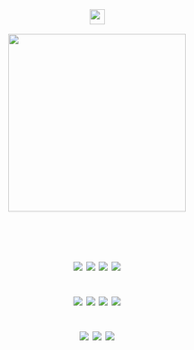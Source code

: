 <div align="center">
  <img height="27" src="https://pix.crd.co/assets/images/gallery22/00a303a1_original.png?v=52ef41fa"  />
</div>

<br clear="both">

<div align="center">
  <img height="316" src="https://media.discordapp.net/attachments/1180488050787233845/1221523541862908154/download_-_2024-03-24T181638.069-removebg-preview.png?ex=6612e373&is=66006e73&hm=ad279cedb6aac85b2792472a15c8c22d5867f9d3a29be9627b45d81432031942&=&format=webp&quality=lossless"  />
</div>

###

<div align="center">
  <img height="16" src="https://pix.crd.co/assets/images/gallery22/fb1d9823_original.gif?v=52ef41fa" 
  <img height="13" src="https://vermillion.drr.ac/assets/images/gallery01/9e3433a2.gif?v=7ca7602c"


###
# <p align="center"> ![](https://images-ext-1.discordapp.net/external/tECa2EmNmBpUTbDfcuK3wpjQoypSZnvKz2OMMksWP5s/%3Fv%3D6a50b904/https/supplies.ju.mp/assets/images/gallery01/5fb0f1c9_original.gif) ![](https://supplies.ju.mp/assets/images/gallery02/65cd445b_original.png?v=6a50b904) ![](https://collection.ju.mp/assets/images/gallery03/a75ff5a0_original.gif?v=0236594d) ![](https://images-wixmp-ed30a86b8c4ca887773594c2.wixmp.com/f/bc5b623f-e4cd-4d14-ba32-48a689824483/d1zj60s-740e8e6a-066b-4cbd-b1a8-c110c72ccfa6.gif?token=eyJ0eXAiOiJKV1QiLCJhbGciOiJIUzI1NiJ9.eyJzdWIiOiJ1cm46YXBwOjdlMGQxODg5ODIyNjQzNzNhNWYwZDQxNWVhMGQyNmUwIiwiaXNzIjoidXJuOmFwcDo3ZTBkMTg4OTgyMjY0MzczYTVmMGQ0MTVlYTBkMjZlMCIsIm9iaiI6W1t7InBhdGgiOiJcL2ZcL2JjNWI2MjNmLWU0Y2QtNGQxNC1iYTMyLTQ4YTY4OTgyNDQ4M1wvZDF6ajYwcy03NDBlOGU2YS0wNjZiLTRjYmQtYjFhOC1jMTEwYzcyY2NmYTYuZ2lmIn1dXSwiYXVkIjpbInVybjpzZXJ2aWNlOmZpbGUuZG93bmxvYWQiXX0.JxpQ0LmYhWNAQvBmrO37diVnS433Ieqda6dQRjw8L9k)<p align="center"> ![](https://y2k.neocities.org/stamps/tumblr_inline_pe6lc7ijO61v11djx_1280.gif) ![](https://y2k.neocities.org/stamps2/aesthetic_stamp__1_by_sinnamonroli-db7zw1f.gif) ![](https://graphic.neocities.org/9d03d197-d869-4350-9b97-b94389964803.png) ![](https://y2k.neocities.org/stamps2/94df5fea899150086a606c99df8fb4ba-db3tsoo.gif) <p align="center"> ![](https://64.media.tumblr.com/4b6390c93f60a4522b3a119f7f921d2a/tumblr_pufybm69P51xbgu08o7_100.gifv) ![](https://64.media.tumblr.com/1cb1dfc6684f6ba7803f0152b2cd1c50/tumblr_pufybm69P51xbgu08o4_100.gifv) ![](https://64.media.tumblr.com/f81b7a0170c521258a63f28cd25cf4f7/tumblr_pufybm69P51xbgu08o8_100.gifv)
